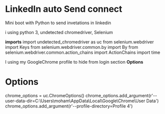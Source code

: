 # LinkedIn auto Send connect
Mini boot with Python to send invetations  in linkedin

i using python 3, undetected chromedriver, Selenium

**imports**
import undetected_chromedriver as uc
from selenium.webdriver import Keys
from selenium.webdriver.common.by import By
from selenium.webdriver.common.action_chains import ActionChains
import time


I using my GoogleChrome profile to hide  from login section
**Options**
# Options
chrome_options = uc.ChromeOptions()
chrome_options.add_argument(r'--user-data-dir=C:\Users\moham\AppData\Local\Google\Chrome\User Data')
chrome_options.add_argument(r'--profile-directory=Profile 4')

